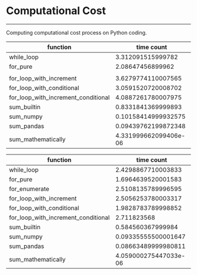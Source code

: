 # Computational Cost

---
Computing computational cost process on Python coding.


|function |time count|
|---|---|
|while_loop                                       |3.312091515999782|
|for_pure                                         |2.08647456899962|
|||
|for_loop_with_increment                          |3.6279774110007565|
|for_loop_with_conditional                        |3.0591520720008702|
|for_loop_with_increment_conditional              |4.0887261780007975|
|sum_builtin                                      |0.8331841369999893|
|sum_numpy                                        |0.10158414999932575|
|sum_pandas                                       |0.09439762199872348|
|sum_mathematically                               |4.331999662099406e-06|


|function |time count|
|---|---|
|while_loop|2.4298867710003833|
|for_pure|1.6964639520001583|
|for_enumerate |2.5108135789996595|           
|for_loop_with_increment  |2.5056253780003317|
|for_loop_with_conditional |1.9828783789998852|
|for_loop_with_increment_conditional |2.711823568|
|sum_builtin|0.584560367999984|  
|sum_numpy     |0.09335555500001647| 
|sum_pandas   |0.08663489999980811|  
|sum_mathematically       |4.059000275447033e-06|
